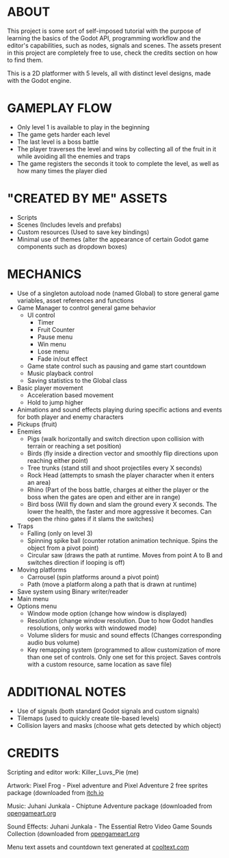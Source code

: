 # ABOUT

This project is some sort of self-imposed tutorial with the purpose of learning the basics of the Godot API, programming workflow and the editor's capabilities, such as nodes, signals and scenes. The assets present in this project are completely free to use, check the credits section on how to find them.

This is a 2D platformer with 5 levels, all with distinct level designs, made with the Godot engine.

# GAMEPLAY FLOW
- Only level 1 is available to play in the beginning
- The game gets harder each level
- The last level is a boss battle
- The player traverses the level and wins by collecting all of the fruit in it while avoiding all the enemies and traps
- The game registers the seconds it took to complete the level, as well as how many times the player died

# "CREATED BY ME" ASSETS
- Scripts
- Scenes (Includes levels and prefabs)
- Custom resources (Used to save key bindings)
- Minimal use of themes (alter the appearance of certain Godot game components such as dropdown boxes)

# MECHANICS
- Use of a singleton autoload node (named Global) to store general game variables, asset references and functions
- Game Manager to control general game behavior
  - UI control
    - Timer
    - Fruit Counter
    - Pause menu
    - Win menu
    - Lose menu
    - Fade in/out effect
  - Game state control such as pausing and game start countdown
  - Music playback control
  - Saving statistics to the Global class
- Basic player movement
  - Acceleration based movement
  - Hold to jump higher
- Animations and sound effects playing during specific actions and events for both player and enemy characters
- Pickups (fruit)
- Enemies
  - Pigs (walk horizontally and switch direction upon collision with terrain or reaching a set position)
  - Birds (fly inside a direction vector and smoothly flip directions upon reaching either point)
  - Tree trunks (stand still and shoot projectiles every X seconds)
  - Rock Head (attempts to smash the player character when it enters an area)
  - Rhino (Part of the boss battle, charges at either the player or the boss when the gates are open and either are in range)
  - Bird boss (Will fly down and slam the ground every X seconds. The lower the health, the faster and more aggressive it becomes. Can open the rhino gates if it slams the switches)
- Traps
  - Falling (only on level 3)
  - Spinning spike ball (counter rotation animation technique. Spins the object from a pivot point)
  - Circular saw (draws the path at runtime. Moves from point A to B and switches direction if looping is off)
- Moving platforms
  - Carrousel (spin platforms around a pivot point)
  - Path (move a platform along a path that is drawn at runtime)
- Save system using Binary writer/reader
- Main menu
- Options menu
  - Window mode option (change how window is displayed)
  - Resolution (change window resolution. Due to how Godot handles resolutions, only works with windowed mode)
  - Volume sliders for music and sound effects (Changes corresponding audio bus volume)
  - Key remapping system (programmed to allow customization of more than one set of controls. Only one set for this project. Saves controls with a custom resource, same location as save file)

# ADDITIONAL NOTES
- Use of signals (both standard Godot signals and custom signals)
- Tilemaps (used to quickly create tile-based levels)
- Collision layers and masks (choose what gets detected by which object)

# CREDITS
Scripting and editor work: Killer_Luvs_Pie (me)

Artwork: Pixel Frog - Pixel adventure and Pixel Adventure 2 free sprites package (downloaded from [itch.io](https://pixelfrog-assets.itch.io/pixel-adventure-1)

Music: Juhani Junkala - Chiptune Adventure package
(downloaded from [opengameart.org](https://opengameart.org/content/4-chiptunes-adventure)

Sound Effects: Juhani Junkala - The Essential Retro Video Game Sounds Collection
(downloaded from [opengameart.org](https://opengameart.org/content/512-sound-effects-8-bit-style)

Menu text assets and countdown text generated at [cooltext.com](https://cooltext.com)
